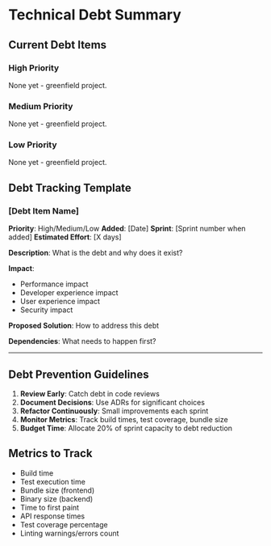 # Technical Debt Summary

## Current Debt Items

### High Priority
None yet - greenfield project.

### Medium Priority
None yet - greenfield project.

### Low Priority
None yet - greenfield project.

## Debt Tracking Template

### [Debt Item Name]
**Priority**: High/Medium/Low
**Added**: [Date]
**Sprint**: [Sprint number when added]
**Estimated Effort**: [X days]

**Description**:
What is the debt and why does it exist?

**Impact**:
- Performance impact
- Developer experience impact
- User experience impact
- Security impact

**Proposed Solution**:
How to address this debt

**Dependencies**:
What needs to happen first?

---

## Debt Prevention Guidelines

1. **Review Early**: Catch debt in code reviews
2. **Document Decisions**: Use ADRs for significant choices
3. **Refactor Continuously**: Small improvements each sprint
4. **Monitor Metrics**: Track build times, test coverage, bundle size
5. **Budget Time**: Allocate 20% of sprint capacity to debt reduction

## Metrics to Track

- Build time
- Test execution time
- Bundle size (frontend)
- Binary size (backend)
- Time to first paint
- API response times
- Test coverage percentage
- Linting warnings/errors count